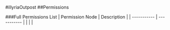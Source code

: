 #illyriaOutpost
##Permissions

###Full Permissions List
| Permission Node | Description |
| ----------- | ----------- |
|  |  |
